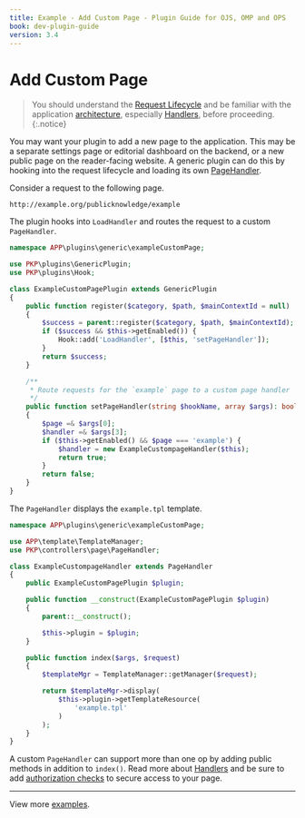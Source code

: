 ```yaml
---
title: Example - Add Custom Page - Plugin Guide for OJS, OMP and OPS
book: dev-plugin-guide
version: 3.4
---
```


# Add Custom Page

> You should understand the [Request Lifecycle](/dev/documentation/en/architecture-request) and be familiar with the application [architecture](/dev/documentation/en/architecture), especially [Handlers](/dev/documentation/en/architecture-handlers), before proceeding.
{:.notice}

You may want your plugin to add a new page to the application. This may be a separate settings page or editorial dashboard on the backend, or a new public page on the reader-facing website. A generic plugin can do this by hooking into the request lifecycle and loading its own [PageHandler](/dev/documentation/en/architecture-handlers).

Consider a request to the following page.

```
http://example.org/publicknowledge/example
```

The plugin hooks into `LoadHandler` and routes the request to a custom `PageHandler`.

```php
namespace APP\plugins\generic\exampleCustomPage;

use PKP\plugins\GenericPlugin;
use PKP\plugins\Hook;

class ExampleCustomPagePlugin extends GenericPlugin
{
    public function register($category, $path, $mainContextId = null)
    {
        $success = parent::register($category, $path, $mainContextId);
        if ($success && $this->getEnabled()) {
            Hook::add('LoadHandler', [$this, 'setPageHandler']);
        }
        return $success;
    }

    /**
     * Route requests for the `example` page to a custom page handler
     */
    public function setPageHandler(string $hookName, array $args): bool
    {
        $page =& $args[0];
        $handler =& $args[3];
        if ($this->getEnabled() && $page === 'example') {
            $handler = new ExampleCustompageHandler($this);
            return true;
        }
        return false;
    }
}
```

The `PageHandler` displays the `example.tpl` template.

```php
namespace APP\plugins\generic\exampleCustomPage;

use APP\template\TemplateManager;
use PKP\controllers\page\PageHandler;

class ExampleCustompageHandler extends PageHandler
{
    public ExampleCustomPagePlugin $plugin;

    public function __construct(ExampleCustomPagePlugin $plugin)
    {
        parent::__construct();

        $this->plugin = $plugin;
    }

    public function index($args, $request)
    {
        $templateMgr = TemplateManager::getManager($request);

        return $templateMgr->display(
            $this->plugin->getTemplateResource(
                'example.tpl'
            )
        );
    }
}
```

A custom `PageHandler` can support more than one op by adding public methods in addition to `index()`. Read more about [Handlers](/dev/documentation/en/architecture-handlers) and be sure to add [authorization checks](/dev/documentation/en/architecture-authorization) to secure access to your page.

---

View more [examples](./examples).
